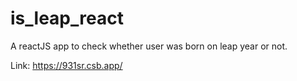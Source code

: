 # is_leap_react
A reactJS app to check whether user was born on leap year or not.

Link: https://931sr.csb.app/

